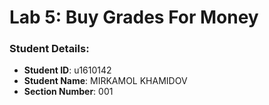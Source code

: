 # Lab 5: Buy Grades For Money

### Student Details:

- **Student ID**: u1610142
- **Student Name**: MIRKAMOL KHAMIDOV
- **Section Number**: 001



